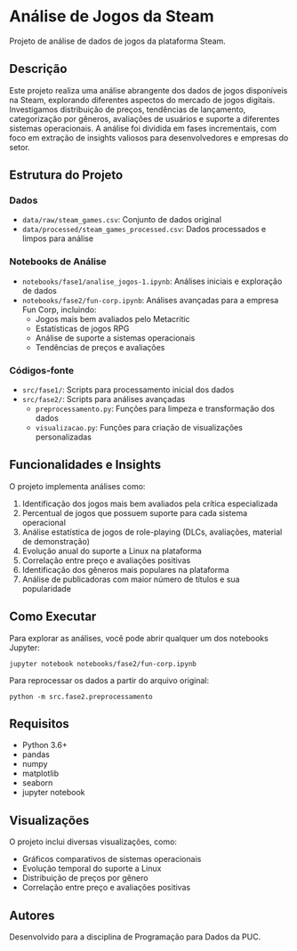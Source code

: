 # Análise de Jogos da Steam

Projeto de análise de dados de jogos da plataforma Steam.

## Descrição

Este projeto realiza uma análise abrangente dos dados de jogos disponíveis na Steam, explorando diferentes aspectos do mercado de jogos digitais. Investigamos distribuição de preços, tendências de lançamento, categorização por gêneros, avaliações de usuários e suporte a diferentes sistemas operacionais. A análise foi dividida em fases incrementais, com foco em extração de insights valiosos para desenvolvedores e empresas do setor.

## Estrutura do Projeto

### Dados
- `data/raw/steam_games.csv`: Conjunto de dados original
- `data/processed/steam_games_processed.csv`: Dados processados e limpos para análise

### Notebooks de Análise
- `notebooks/fase1/analise_jogos-1.ipynb`: Análises iniciais e exploração de dados
- `notebooks/fase2/fun-corp.ipynb`: Análises avançadas para a empresa Fun Corp, incluindo:
    - Jogos mais bem avaliados pelo Metacritic
    - Estatísticas de jogos RPG
    - Análise de suporte a sistemas operacionais
    - Tendências de preços e avaliações

### Códigos-fonte
- `src/fase1/`: Scripts para processamento inicial dos dados
- `src/fase2/`: Scripts para análises avançadas
    - `preprocessamento.py`: Funções para limpeza e transformação dos dados
    - `visualizacao.py`: Funções para criação de visualizações personalizadas

## Funcionalidades e Insights

O projeto implementa análises como:

1. Identificação dos jogos mais bem avaliados pela crítica especializada
2. Percentual de jogos que possuem suporte para cada sistema operacional
3. Análise estatística de jogos de role-playing (DLCs, avaliações, material de demonstração)
4. Evolução anual do suporte a Linux na plataforma
5. Correlação entre preço e avaliações positivas
6. Identificação dos gêneros mais populares na plataforma
7. Análise de publicadoras com maior número de títulos e sua popularidade

## Como Executar

Para explorar as análises, você pode abrir qualquer um dos notebooks Jupyter:

```
jupyter notebook notebooks/fase2/fun-corp.ipynb
```

Para reprocessar os dados a partir do arquivo original:

```
python -m src.fase2.preprocessamento
```

## Requisitos

- Python 3.6+
- pandas
- numpy
- matplotlib
- seaborn
- jupyter notebook

## Visualizações

O projeto inclui diversas visualizações, como:
- Gráficos comparativos de sistemas operacionais
- Evolução temporal do suporte a Linux
- Distribuição de preços por gênero
- Correlação entre preço e avaliações positivas

## Autores

Desenvolvido para a disciplina de Programação para Dados da PUC.
